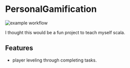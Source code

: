 # PersonalGamification

![example workflow](https://github.com/collinarnett/PersonalGamification/actions/workflows/main.yml/badge.svg)

I thought this would be a fun project to teach myself scala.

## Features

- player leveling through completing tasks.
